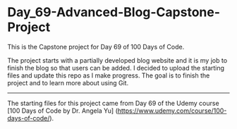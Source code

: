 # Day_69-Advanced-Blog-Capstone-Project
This is the Capstone project for Day 69 of 100 Days of Code.

The project starts with a partially developed blog website and it is my job to finish the blog so that users can be added. I decided to upload the starting files and update this repo 
as I make progress. The goal is to finish the project and to learn more about using Git.

---

The starting files for this project came from Day 69 of the Udemy course [100 Days of Code by Dr. Angela Yu]
(https://www.udemy.com/course/100-days-of-code/).

